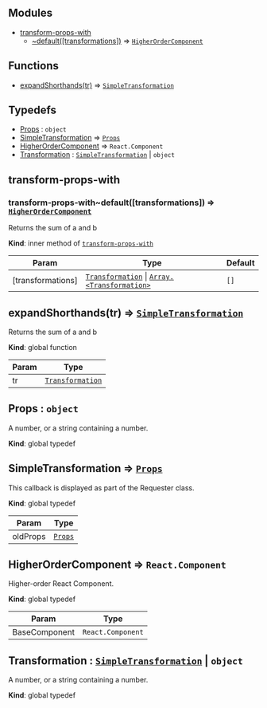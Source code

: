 ## Modules

* [transform-props-with](#module_transform-props-with)
    * [~default([transformations])](#module_transform-props-with..default) ⇒ <code>[HigherOrderComponent](#HigherOrderComponent)</code>

## Functions

* [expandShorthands(tr)](#expandShorthands) ⇒ <code>[SimpleTransformation](#SimpleTransformation)</code>

## Typedefs

* [Props](#Props) : <code>object</code>
* [SimpleTransformation](#SimpleTransformation) ⇒ <code>[Props](#Props)</code>
* [HigherOrderComponent](#HigherOrderComponent) ⇒ <code>React.Component</code>
* [Transformation](#Transformation) : <code>[SimpleTransformation](#SimpleTransformation)</code> &#124; <code>object</code>

<a name="module_transform-props-with"></a>

## transform-props-with
<a name="module_transform-props-with..default"></a>

### transform-props-with~default([transformations]) ⇒ <code>[HigherOrderComponent](#HigherOrderComponent)</code>
Returns the sum of a and b

**Kind**: inner method of <code>[transform-props-with](#module_transform-props-with)</code>

| Param | Type | Default |
| --- | --- | --- |
| [transformations] | <code>[Transformation](#Transformation)</code> &#124; <code>[Array.&lt;Transformation&gt;](#Transformation)</code> | <code>[]</code> |

<a name="expandShorthands"></a>

## expandShorthands(tr) ⇒ <code>[SimpleTransformation](#SimpleTransformation)</code>
Returns the sum of a and b

**Kind**: global function

| Param | Type |
| --- | --- |
| tr | <code>[Transformation](#Transformation)</code> |

<a name="Props"></a>

## Props : <code>object</code>
A number, or a string containing a number.

**Kind**: global typedef
<a name="SimpleTransformation"></a>

## SimpleTransformation ⇒ <code>[Props](#Props)</code>
This callback is displayed as part of the Requester class.

**Kind**: global typedef

| Param | Type |
| --- | --- |
| oldProps | <code>[Props](#Props)</code> |

<a name="HigherOrderComponent"></a>

## HigherOrderComponent ⇒ <code>React.Component</code>
Higher-order React Component.

**Kind**: global typedef

| Param | Type |
| --- | --- |
| BaseComponent | <code>React.Component</code> |

<a name="Transformation"></a>

## Transformation : <code>[SimpleTransformation](#SimpleTransformation)</code> &#124; <code>object</code>
A number, or a string containing a number.

**Kind**: global typedef

